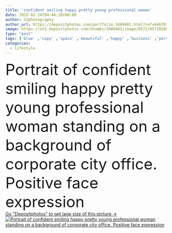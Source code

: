 ```yaml
---
title: 'confident smiling happy pretty young professional woman'
date: 2015-02-24T04:44:28+00:00
author: SIphotography
author_url: https://depositphotos.com/portfolio-3489481.html?ref=64678756
image: https://st2.depositphotos.com/thumbs/3489481/image/6572/65720209/api_thumb_450.jpg?forcejpeg=true
type: "post"
tags: ['blue' ,'copy' ,'space' ,'beautiful' ,'happy' ,'business' ,'person' ,'girl' ,'female' ,'people' ,'outdoors' ,'success' ,'smile' ,'life' ,'modern' ,'building' ,'city' ,'corporate' ,'urban' ,'windows' ,'real' ,'woman' ,'professional' ,'lifestyle' ,'work' ,'shirt' ,'finance' ,'busy' ,'leader' ,'attractive' ,'outside' ,'executive' ,'college' ,'student' ,'worker' ,'standing' ,'good' ,'educated' ,'teacher' ,'documents' ,'folder' ,'latin' ,'content' ,'lawyer' ,'broker' ,'employee' ,'Hispanic' ,'attorney' ,'dynamism' ]
categories: 
  - lifestyle
---
```

<div aling="center">
            <font size="60"> Portrait of confident smiling happy pretty young professional woman standing on a background of corporate city office. Positive face expression</font>   
</div>
<div>
    <a href='https://depositphotos.com/65720209/stock-photo-confident-smiling-happy-pretty-young.html?ref=64678756' target=_blank > Go "Depositphotos" to get lage size of this picture ->
        <img href='https://depositphotos.com/65720209/stock-photo-confident-smiling-happy-pretty-young.html?ref=64678756' src='https://st2.depositphotos.com/3489481/6572/i/950/depositphotos_65720209-stock-photo-confident-smiling-happy-pretty-young.jpg?forcejpeg=true' alt='Portrait of confident smiling happy pretty young professional woman standing on a background of corporate city office. Positive face expression' >
    </a>
</div>
